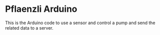 # Pflaenzli Arduino
This is the Arduino code to use a sensor and control a pump and send the related data to a server.
